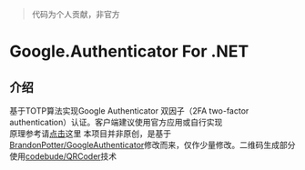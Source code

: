 > 代码为个人贡献，非官方
# Google.Authenticator For .NET

## 介绍
基于TOTP算法实现Google Authenticator 双因子（2FA two-factor authentication）认证。客户端建议使用官方应用或自行实现  
原理参考请[点击](https://www.csdn.net/article/2014-09-23/2821808-Google-Authenticator)这里
本项目并非原创，是基于[BrandonPotter/GoogleAuthenticator](https://github.com/BrandonPotter/GoogleAuthenticator)修改而来，仅作少量修改。二维码生成部分使用[codebude/QRCoder](https://github.com/codebude/QRCoder)技术
